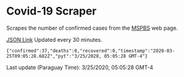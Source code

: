 # Covid-19 Scraper

Scrapes the number of confirmed cases from the [MSPBS](https://www.mspbs.gov.py/covid-19.php) web page.

[JSON Link](https://jmayalag.github.io/covid19-scrape/cases.json)
Updated every 30 minutes.
```
{"confirmed":37,"deaths":0,"recovered":0,"timestamp":"2020-03-25T09:05:28.682Z","pyt":"3/25/2020, 05:05:28 GMT-4"}
```
Last update (Paraguay Time): 3/25/2020, 05:05:28 GMT-4